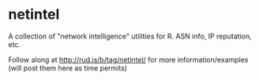 netintel
========

A collection of "network intelligence" utilities for R. ASN info, IP reputation, etc.


Follow along at http://rud.is/b/tag/netintel/ for more information/examples (will post them here as time permits)
